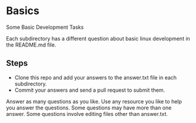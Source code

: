 # Basics
Some Basic Development Tasks

Each subdirectory has a different question about basic linux development in the
README.md file.

## Steps

 * Clone this repo and add your answers to the answer.txt file in each subdirectory.
 * Commit your answers and send a pull request to submit them.

Answer as many questions as you like.
Use any resource you like to help you answer the questions.
Some questions may have more than one answer.
Some questions involve editing files other than answer.txt.
